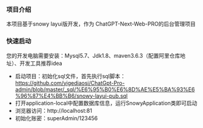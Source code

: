 ### 项目介绍
本项目基于snowy layui版开发，作为 ChatGPT-Next-Web-PRO的后台管理项目

### 快速启动

您的开发电脑需要安装：Mysql5.7、Jdk1.8、maven3.6.3（配置阿里仓库地址）、开发工具推荐idea

* 启动项目：初始化sql文件，首先执行sql脚本：https://github.com/yigediaosi/ChatGpt-Pro-admin/blob/master/_sql/%E6%95%B0%E6%8D%AE%E5%BA%93%E6%96%87%E4%BB%B6/snowy-layui-pub.sql
* 打开application-local中配置数据库信息，运行SnowyApplication类即可启动
* 浏览器访问：http://localhost:81
* 初始化账密：superAdmin/123456
